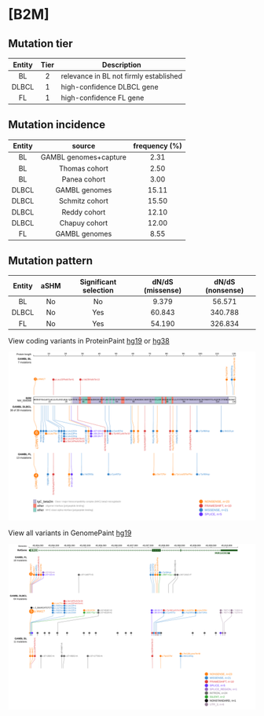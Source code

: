 # [B2M]

## Mutation tier

|Entity|Tier|Description                           |
|:------:|:----:|--------------------------------------|
|BL    |2   |relevance in BL not firmly established|
|DLBCL |1   |high-confidence DLBCL gene            |
|FL    |1   |high-confidence FL gene               |
## Mutation incidence

|Entity|source               |frequency (%)|
|:------:|:---------------------:|:-------------:|
|BL    |GAMBL genomes+capture| 2.31        |
|BL    |Thomas cohort        | 2.50        |
|BL    |Panea cohort         | 3.00        |
|DLBCL |GAMBL genomes        |15.11        |
|DLBCL |Schmitz cohort       |15.50        |
|DLBCL |Reddy cohort         |12.10        |
|DLBCL |Chapuy cohort        |12.00        |
|FL    |GAMBL genomes        | 8.55        |

## Mutation pattern

|Entity|aSHM|Significant selection|dN/dS (missense)|dN/dS (nonsense)|
|:------:|:----:|:---------------------:|:----------------:|:----------------:|
|BL    |No  |No                   | 9.379          | 56.571         |
|DLBCL |No  |Yes                  |60.843          |340.788         |
|FL    |No  |Yes                  |54.190          |326.834         |



View coding variants in ProteinPaint [hg19](https://www.bcgsc.ca/downloads/morinlab/GAMBL/test/genes/B2M_protein.html)  or [hg38](https://www.bcgsc.ca/downloads/morinlab/GAMBL/test/genes/B2M_protein_hg38.html)

![image](images/proteinpaint/B2M_NM_004048.svg)

View all variants in GenomePaint [hg19](https://www.bcgsc.ca/downloads/morinlab/GAMBL/test/genes/B2M.html)

![image](images/proteinpaint/B2M.svg)
